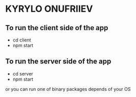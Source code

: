 # KYRYLO ONUFRIIEV

## To run the client side of the app
- cd client
- npm start

## To run the server side of the app
- cd server
- npm start

or you can run one of binary packages depends of your OS